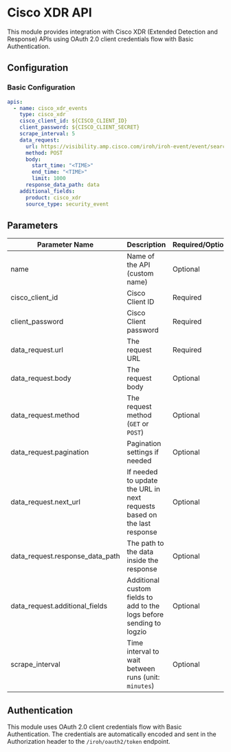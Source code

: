 # Cisco XDR API

This module provides integration with Cisco XDR (Extended Detection and Response) APIs using OAuth 2.0 client credentials flow with Basic Authentication.

## Configuration

### Basic Configuration

```yaml
apis:
  - name: cisco_xdr_events
    type: cisco_xdr
    cisco_client_id: ${CISCO_CLIENT_ID}
    client_password: ${CISCO_CLIENT_SECRET}
    scrape_interval: 5    
    data_request:
      url: https://visibility.amp.cisco.com/iroh/iroh-event/event/search
      method: POST
      body:
        start_time: "<TIME>"    
        end_time: "<TIME>"
        limit: 1000
      response_data_path: data 
    additional_fields:
      product: cisco_xdr
      source_type: security_event

```

## Parameters

| Parameter Name | Description | Required/Optional | Default |
|----------------|-------------|-------------------|---------|
| name | Name of the API (custom name) | Optional | the defined `url` |
| cisco_client_id | Cisco Client ID | Required | - |
| client_password | Cisco Client password | Required | - |
| data_request.url | The request URL | Required | - |
| data_request.body | The request body | Optional | - |
| data_request.method | The request method (`GET` or `POST`) | Optional | `GET` |
| data_request.pagination | Pagination settings if needed | Optional | - |
| data_request.next_url | If needed to update the URL in next requests based on the last response | Optional | - |
| data_request.response_data_path | The path to the data inside the response | Optional | response root |
| data_request.additional_fields | Additional custom fields to add to the logs before sending to logzio | Optional | - |
| scrape_interval | Time interval to wait between runs (unit: `minutes`) | Optional | 1 (minute) |

## Authentication

This module uses OAuth 2.0 client credentials flow with Basic Authentication. The credentials are automatically encoded and sent in the Authorization header to the `/iroh/oauth2/token` endpoint.
